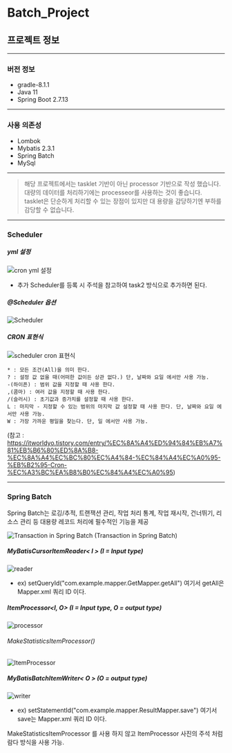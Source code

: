 # Batch_Project

## 프로젝트 정보
***
### 버전 정보
* gradle-8.1.1
* Java 11
* Spring Boot 2.7.13
***
### 사용 의존성
* Lombok
* Mybatis 2.3.1
* Spring Batch
* MySql
***
> 해당 프로젝트에서는 tasklet 기반이 아닌 processor 기반으로 작성 했습니다. 대량의 데이터를 처리하기에는 processeor를 사용하는 것이 좋습니다.  
> tasklet은 단순하게 처리할 수 있는 장점이 있지만 대 용량을 감당하기엔 부하를 감당할 수 없습니다.
***
### Scheduler
##### yml 설정
![cron yml 설정](https://github.com/B-joon/Batch_Project/assets/75296934/7ea73395-2497-478f-bbc5-d793ae56fb49)
* 추가 Scheduler를 등록 시 주석을 참고하여 task2 방식으로 추가하면 된다.
##### @Scheduler 옵션
![Scheduler](https://github.com/B-joon/Batch_Project/assets/75296934/12a0e8ea-cfd3-48b8-8bc1-ec544ff0fdac)
##### CRON 표현식
![scheduler cron 표현식](https://github.com/B-joon/Batch_Project/assets/75296934/d37ca474-ddf2-433b-a5c1-190f08b26ef8)  
<pre><code>* : 모든 조건(All)을 의미 한다.  
? : 설정 값 없을 때(어떠한 값이든 상관 없다.) 단, 날짜와 요일 에서만 사용 가능.  
-(하이픈) : 범위 값을 지정할 때 사용 한다.  
,(콤마) : 여러 값을 지정할 때 사용 한다.  
/(슬러시) : 초기값과 증가치를 설정할 때 사용 한다.  
L : 마지막 - 지정할 수 있는 범위의 마지막 값 설정할 때 사용 한다. 단, 날짜와 요일 에서만 사용 가능.  
W : 가장 가까운 평일을 찾는다. 단, 일 에서만 사용 가능.</code></pre>  
(참고 : https://itworldyo.tistory.com/entry/%EC%8A%A4%ED%94%84%EB%A7%81%EB%B6%80%ED%8A%B8-%EC%8A%A4%EC%BC%80%EC%A4%84-%EC%84%A4%EC%A0%95-%EB%B2%95-Cron-%EC%A3%BC%EA%B8%B0%EC%84%A4%EC%A0%95)
***
### Spring Batch
Spring Batch는 로깅/추적, 트랜잭션 관리, 작업 처리 통계, 작업 재시작, 건너뛰기, 리소스 관리 등 대용량 레코드 처리에 필수적인 기능을 제공

![Transaction in Spring Batch](https://github.com/B-joon/Batch_Project/assets/75296934/d306c3f8-a54e-4ff9-8a31-146385c3269c)
(Transaction in Spring Batch)

##### MyBatisCursorItemReader< I > (I = Input type)
![reader](https://github.com/B-joon/Batch_Project/assets/75296934/7b755445-e37d-48c2-a4fb-271eb36c880f)
* ex) setQueryId("com.example.mapper.GetMapper.getAll") 여기서 getAll은 Mapper.xml 쿼리 ID 이다.

##### ItemProcessor<I, O> (I = Input type, O = output type)
![processor](https://github.com/B-joon/Batch_Project/assets/75296934/ed4e6454-55bc-4e31-9255-de8ee2556816)

###### MakeStatisticsItemProcessor()
![ItemProcessor](https://github.com/B-joon/Batch_Project/assets/75296934/f88d4fa6-7faf-42a8-892c-d0fe0577aa9b)

##### MyBatisBatchItemWriter< O > (O = output type)
![writer](https://github.com/B-joon/Batch_Project/assets/75296934/05da2c00-eeb7-4bcc-83c7-04a3882a758a)
* ex) setStatementId("com.example.mapper.ResultMapper.save") 여기서 save는 Mapper.xml 쿼리 ID 이다.

MakeStatisticsItemProcessor 를 사용 하지 않고 ItemProcessor 사진의 주석 처럼 람다 방식을 사용 가능.